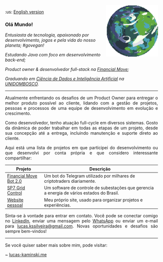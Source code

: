 <a href="https://deep-fold.itch.io/pixel-planet-generator">
  <img align="right" src="./img/planet.gif" width="170px" height="170px" alt="Quase um planeta Terra"/>
</a>

<p>
  :us: <a href="./README.md">English version</a>
</p>

### Olá Mundo!

<p>
<em>
Entusiasta de tecnologia, apaixonado por desenvolvimento, jogos e pela vida do nosso planeta; #govegan!
</em>
</p>

<p>
<em>
Estudando Java com foco em desenvolvimento back-end;
</em>
</p>

<p>
<em>
Product owner & desenvolvedor full-stack na <a href="https://financialmove.com.br/">Financial Move</a>;
</em>
</p>

<p>
<em>
Graduando em <a href="https://unidombosco.edu.br/cursos/ead/ciencia-de-dados-e-inteligencia-artificial/">Ciência de Dados e Inteligência Artificial</a> na <a href="https://unidombosco.edu.br/">UNIDOMBOSCO</a>.
</em>
</p>

---

<p align="justify">
Atualmente enfrentando os desafios de um Product Owner para entregar o melhor produto possível ao cliente, lidando com a gestão de projetos, pessoas e processos de uma equipe de desenvolvimento em evolução e crescimento.
</p>

<p align="justify">
Como desenvolvedor, tenho atuação full-cycle em diversos sistemas. Gosto da dinâmica de poder trabalhar em todas as etapas de um projeto, desde sua concepção até a entrega, incluindo manutenção e suporte direto ao cliente.
</p>

<p align="justify">
Aqui está uma lista de projetos em que participei do desenvolvimento ou que desenvolvi por conta própria e que considero interessante compartilhar:
</p>

| Projeto                                                                                                                    | Descrição                                                                                  |
| -------------------------------------------------------------------------------------------------------------------------- | ------------------------------------------------------------------------------------------ |
| <a href="https://t.me/FinancialMoveBot">Financial Move Bot 2.0</a>                                                         | Um bot do Telegram utilizado por milhares de criptotraders diariamente.                    |
| <a href="https://www.siemens.com/global/en/products/energy/grid-software/operation/grid-control.html">SP7 Grid Control</a> | Um software de controle de subestações que gerencia a energia de vários estados do Brasil. |
| <a href="https://www.lucas-kaminski.me">Website pessoal</a>                                                                | Meu próprio site, usado para organizar projetos e experiências.                            |

<p align="justify">
Sinta-se à vontade para entrar em contato. Você pode se conectar comigo no <a href="https://www.linkedin.com/in/lucas-kaminski/">LinkedIn</a>, enviar uma mensagem pelo <a href="https://api.whatsapp.com/send/?phone=5541998119091">WhatsApp</a> ou enviar um e-mail para <a href="mailto:lucas.kssilveira@gmail.com">lucas.kssilveira@gmail.com</a>. Novas oportunidades e desafios são sempre bem-vindos!
</p>

---

<p align="justify">
Se você quiser saber mais sobre mim, pode visitar:

~ <a href="https://www.lucas-kaminski.me">lucas-kaminski.me</a>

</p>
